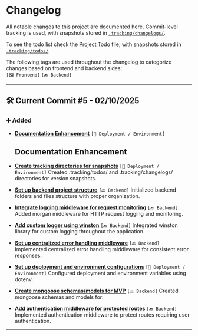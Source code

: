 # Changelog

All notable changes to this project are documented here. Commit-level tracking is used, with snapshots stored in [`.tracking/changelogs/`](./.tracking/changelogs/).

To see the todo list check the [Project Todo](./Todo.md) file, with snapshots stored in [`.tracking/todos/`](./.tracking/todos/).

The following tags are used throughout the changelog to categorize changes based on frontend and backend sides:<br> `[🖼️ Frontend]` `[🔙 Backend]`

---

## 🛠️ Current Commit #5 - 02/10/2025


### ➕ Added

-   **[Documentation Enhancement](https://github.com/Gallucky/ClarityBox/issues/18)** `[🔧 Deployment / Environment]`
    ## Documentation Enhancement

-   **[Create tracking directories for snapshots](https://github.com/Gallucky/ClarityBox/issues/17)** `[🔧 Deployment / Environment]`
    Created .tracking/todos/ and .tracking/changelogs/ directories for version snapshots.

-   **[Set up backend project structure](https://github.com/Gallucky/ClarityBox/issues/16)** `[🔙 Backend]`
    Initialized backend folders and files structure with proper organization.

-   **[Integrate logging middleware for request monitoring](https://github.com/Gallucky/ClarityBox/issues/15)** `[🔙 Backend]`
    Added morgan middleware for HTTP request logging and monitoring.

-   **[Add custom logger using winston](https://github.com/Gallucky/ClarityBox/issues/14)** `[🔙 Backend]`
    Integrated winston library for custom logging throughout the application.

-   **[Set up centralized error handling middleware](https://github.com/Gallucky/ClarityBox/issues/13)** `[🔙 Backend]`
    Implemented centralized error handling middleware for consistent error responses.

-   **[Set up deployment and environment configurations](https://github.com/Gallucky/ClarityBox/issues/12)** `[🔧 Deployment / Environment]`
    Configured deployment and environment variables using dotenv.

-   **[Create mongoose schemas/models for MVP](https://github.com/Gallucky/ClarityBox/issues/11)** `[🔙 Backend]`
    Created mongoose schemas and models for:

-   **[Add authentication middleware for protected routes](https://github.com/Gallucky/ClarityBox/issues/10)** `[🔙 Backend]`
    Implemented authentication middleware to protect routes requiring user authentication.


---
